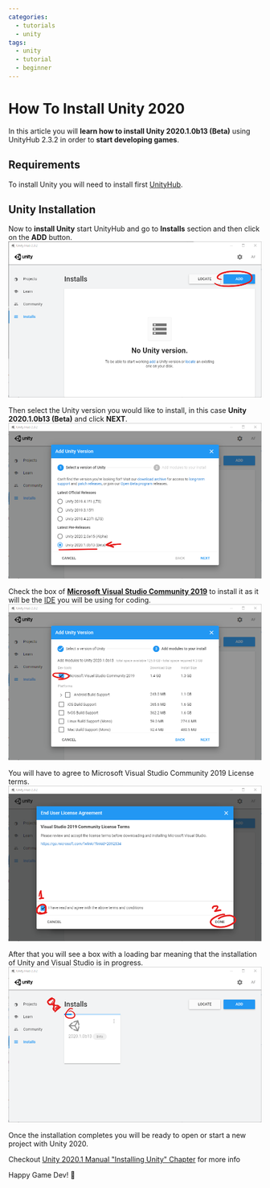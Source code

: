 ```yaml
---
categories:
  - tutorials
  - unity
tags:
  - unity
  - tutorial
  - beginner
---
```


# How To Install Unity 2020

In this article you will **learn how to install Unity 2020.1.0b13 (Beta)** using UnityHub 2.3.2 in order to **start developing games**.

## Requirements

To install Unity you will need to install first [UnityHub](https://unity3d.com/es/get-unity/download).

## Unity Installation

Now to **install Unity** start UnityHub and go to **Installs** section and then click on the **ADD** button.
![00-UnityHub_2.3.2_Add_Install_Button](/assets/2020-07-02-how-to-install-unity-2020/00-UnityHub_2.3.2_Add_Install_Button.png)

Then select the Unity version you would like to install, in this case **Unity 2020.1.0b13 (Beta)** and click **NEXT**.
![01-UnityHub_2.3.2_Install_Unity_Panel_with_Unity_2020.1.0b13_(Beta)_selected](/assets/2020-07-02-how-to-install-unity-2020/01-UnityHub_2.3.2_Install_Unity_Panel_with_Unity_2020.1.0b13_(Beta)_selected.png)

Check the box of **[Microsoft Visual Studio Community 2019](https://visualstudio.microsoft.com/es/vs/)** to install it as it will be the [IDE](https://en.wikipedia.org/wiki/Integrated_development_environment) you will be using for coding.
![02-UnityHub_2.3.2_Install_Unity_2020.1.0b13_(Beta)_Panel_with_Microsoft_Visual_Studio_Community_2019_selected](/assets/2020-07-02-how-to-install-unity-2020/02-UnityHub_2.3.2_Install_Unity_2020.1.0b13_(Beta)_Panel_with_Microsoft_Visual_Studio_Community_2019_selected.png)

You will have to agree to Microsoft Visual Studio Community 2019 License terms.
![03-UnityHub_2.3.2_Install_Microsoft_Visual_Studio_Community_2019_Panel](/assets/2020-07-02-how-to-install-unity-2020/03-UnityHub_2.3.2_Install_Microsoft_Visual_Studio_Community_2019_Panel.png)

After that you will see a box with a loading bar meaning that the installation of Unity and Visual Studio is in progress.
![04-UnityHub_2.3.2_Installs_Section_with_Unity_2020.1.0b13_(Beta)_being_installed](/assets/2020-07-02-how-to-install-unity-2020/04-UnityHub_2.3.2_Installs_Section_with_Unity_2020.1.0b13_(Beta)_being_installed.png)

Once the installation completes you will be ready to open or start a new project with Unity 2020.

Checkout [Unity 2020.1 Manual "Installing Unity" Chapter](https://docs.unity3d.com/2020.1/Documentation/Manual/GettingStartedInstallingUnity.html) for more info

Happy Game Dev! :space_invader:
